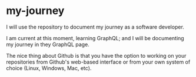 # my-journey

I will use the repository to document my journey as a software developer.

I am current at this moment, learning GraphQL; and I will be documenting my journey in they GraphQL page.

The nice thing about Github is that you have the option to working on your repositories from Github's web-based interface or from your own system of choice (Linux, Windows, Mac, etc).
